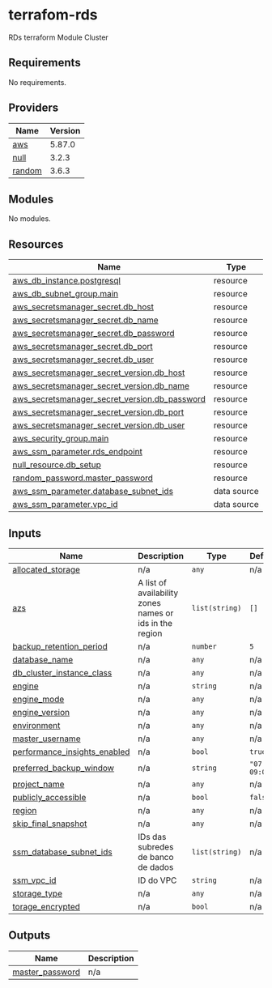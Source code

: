 # terrafom-rds
RDs terraform Module Cluster 

<!-- BEGIN_TF_DOCS -->
## Requirements

No requirements.

## Providers

| Name | Version |
|------|---------|
| <a name="provider_aws"></a> [aws](#provider\_aws) | 5.87.0 |
| <a name="provider_null"></a> [null](#provider\_null) | 3.2.3 |
| <a name="provider_random"></a> [random](#provider\_random) | 3.6.3 |

## Modules

No modules.

## Resources

| Name | Type |
|------|------|
| [aws_db_instance.postgresql](https://registry.terraform.io/providers/hashicorp/aws/latest/docs/resources/db_instance) | resource |
| [aws_db_subnet_group.main](https://registry.terraform.io/providers/hashicorp/aws/latest/docs/resources/db_subnet_group) | resource |
| [aws_secretsmanager_secret.db_host](https://registry.terraform.io/providers/hashicorp/aws/latest/docs/resources/secretsmanager_secret) | resource |
| [aws_secretsmanager_secret.db_name](https://registry.terraform.io/providers/hashicorp/aws/latest/docs/resources/secretsmanager_secret) | resource |
| [aws_secretsmanager_secret.db_password](https://registry.terraform.io/providers/hashicorp/aws/latest/docs/resources/secretsmanager_secret) | resource |
| [aws_secretsmanager_secret.db_port](https://registry.terraform.io/providers/hashicorp/aws/latest/docs/resources/secretsmanager_secret) | resource |
| [aws_secretsmanager_secret.db_user](https://registry.terraform.io/providers/hashicorp/aws/latest/docs/resources/secretsmanager_secret) | resource |
| [aws_secretsmanager_secret_version.db_host](https://registry.terraform.io/providers/hashicorp/aws/latest/docs/resources/secretsmanager_secret_version) | resource |
| [aws_secretsmanager_secret_version.db_name](https://registry.terraform.io/providers/hashicorp/aws/latest/docs/resources/secretsmanager_secret_version) | resource |
| [aws_secretsmanager_secret_version.db_password](https://registry.terraform.io/providers/hashicorp/aws/latest/docs/resources/secretsmanager_secret_version) | resource |
| [aws_secretsmanager_secret_version.db_port](https://registry.terraform.io/providers/hashicorp/aws/latest/docs/resources/secretsmanager_secret_version) | resource |
| [aws_secretsmanager_secret_version.db_user](https://registry.terraform.io/providers/hashicorp/aws/latest/docs/resources/secretsmanager_secret_version) | resource |
| [aws_security_group.main](https://registry.terraform.io/providers/hashicorp/aws/latest/docs/resources/security_group) | resource |
| [aws_ssm_parameter.rds_endpoint](https://registry.terraform.io/providers/hashicorp/aws/latest/docs/resources/ssm_parameter) | resource |
| [null_resource.db_setup](https://registry.terraform.io/providers/hashicorp/null/latest/docs/resources/resource) | resource |
| [random_password.master_password](https://registry.terraform.io/providers/hashicorp/random/latest/docs/resources/password) | resource |
| [aws_ssm_parameter.database_subnet_ids](https://registry.terraform.io/providers/hashicorp/aws/latest/docs/data-sources/ssm_parameter) | data source |
| [aws_ssm_parameter.vpc_id](https://registry.terraform.io/providers/hashicorp/aws/latest/docs/data-sources/ssm_parameter) | data source |

## Inputs

| Name | Description | Type | Default | Required |
|------|-------------|------|---------|:--------:|
| <a name="input_allocated_storage"></a> [allocated\_storage](#input\_allocated\_storage) | n/a | `any` | n/a | yes |
| <a name="input_azs"></a> [azs](#input\_azs) | A list of availability zones names or ids in the region | `list(string)` | `[]` | no |
| <a name="input_backup_retention_period"></a> [backup\_retention\_period](#input\_backup\_retention\_period) | n/a | `number` | `5` | no |
| <a name="input_database_name"></a> [database\_name](#input\_database\_name) | n/a | `any` | n/a | yes |
| <a name="input_db_cluster_instance_class"></a> [db\_cluster\_instance\_class](#input\_db\_cluster\_instance\_class) | n/a | `any` | n/a | yes |
| <a name="input_engine"></a> [engine](#input\_engine) | n/a | `string` | n/a | yes |
| <a name="input_engine_mode"></a> [engine\_mode](#input\_engine\_mode) | n/a | `any` | n/a | yes |
| <a name="input_engine_version"></a> [engine\_version](#input\_engine\_version) | n/a | `any` | n/a | yes |
| <a name="input_environment"></a> [environment](#input\_environment) | n/a | `any` | n/a | yes |
| <a name="input_master_username"></a> [master\_username](#input\_master\_username) | n/a | `any` | n/a | yes |
| <a name="input_performance_insights_enabled"></a> [performance\_insights\_enabled](#input\_performance\_insights\_enabled) | n/a | `bool` | `true` | no |
| <a name="input_preferred_backup_window"></a> [preferred\_backup\_window](#input\_preferred\_backup\_window) | n/a | `string` | `"07:00-09:00"` | no |
| <a name="input_project_name"></a> [project\_name](#input\_project\_name) | n/a | `any` | n/a | yes |
| <a name="input_publicly_accessible"></a> [publicly\_accessible](#input\_publicly\_accessible) | n/a | `bool` | `false` | no |
| <a name="input_region"></a> [region](#input\_region) | n/a | `any` | n/a | yes |
| <a name="input_skip_final_snapshot"></a> [skip\_final\_snapshot](#input\_skip\_final\_snapshot) | n/a | `any` | n/a | yes |
| <a name="input_ssm_database_subnet_ids"></a> [ssm\_database\_subnet\_ids](#input\_ssm\_database\_subnet\_ids) | IDs das subredes de banco de dados | `list(string)` | n/a | yes |
| <a name="input_ssm_vpc_id"></a> [ssm\_vpc\_id](#input\_ssm\_vpc\_id) | ID do VPC | `string` | n/a | yes |
| <a name="input_storage_type"></a> [storage\_type](#input\_storage\_type) | n/a | `any` | n/a | yes |
| <a name="input_torage_encrypted"></a> [torage\_encrypted](#input\_torage\_encrypted) | n/a | `bool` | n/a | yes |

## Outputs

| Name | Description |
|------|-------------|
| <a name="output_master_password"></a> [master\_password](#output\_master\_password) | n/a |
<!-- END_TF_DOCS -->